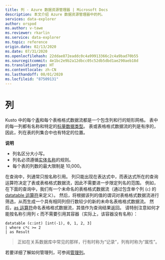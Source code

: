 ```yaml
---
title: 列 - Azure 数据资源管理器 | Microsoft Docs
description: 本文介绍 Azure 数据资源管理器中的列。
services: data-explorer
author: orspod
ms.author: v-tawe
ms.reviewer: rkarlin
ms.service: data-explorer
ms.topic: reference
origin.date: 02/13/2020
ms.date: 07/31/2020
ms.openlocfilehash: 22ddae872eaddc0c4a99913366c2c4a9bad70b55
ms.sourcegitcommit: 4e1bc2e9b2a12dbcc05c52db5dbd1ae290aeb18d
ms.translationtype: HT
ms.contentlocale: zh-CN
ms.lasthandoff: 08/01/2020
ms.locfileid: "87509131"
---
```

# <a name="columns"></a>列

Kusto 中的每个[表](tables.md)和每个表格格式数据流都是一个包含列和行的矩形网格。 表中的每一列都有名称和特定的[标量数据类型](../scalar-data-types/index.md)。 表或表格格式数据流的列是有序的，因此，列在表的列集合中也有特定的位置。

**说明**  

* 列名区分大小写。
* 列名必须遵循[实体名称](./entity-names.md)的规则。
* 每个表的列数的最大限制是 10,000。

在查询中，列通常只按名称引用。 列只能出现在表达式中，而表达式所在的查询运算符决定了表或表格格式数据流，因此不需要进一步限定列名的范围。 例如，在下面的查询中，我们有一个未命名的表格格式数据流（通过包含单个列 (`c`) 的 [datatable 运算符](../datatableoperator.md)来定义）。 然后，将根据该列的值的谓词对表格格式数据流进行筛选，从而生成一个具有相同列但行数较少的新的未命名表格格式数据流。 然后，[as 运算符](../asoperator.md)命名表格格式数据流，其值作为查询结果返回。
请特别注意如何才能按名称引用列 `c` 而不需要引用其容器（实际上，该容器没有名称）：

```kusto
datatable (c:int) [int(-1), 0, 1, 2, 3]
| where c*c >= 2
| as Result
```

> 正如在关系数据库中常见的那样，行有时称为“记录”，列有时称为“属性”。

若要详细了解如何管理列，可参阅[管理列](../../management/columns.md)。